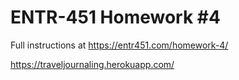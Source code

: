 # ENTR-451 Homework #4

Full instructions at https://entr451.com/homework-4/

https://traveljournaling.herokuapp.com/